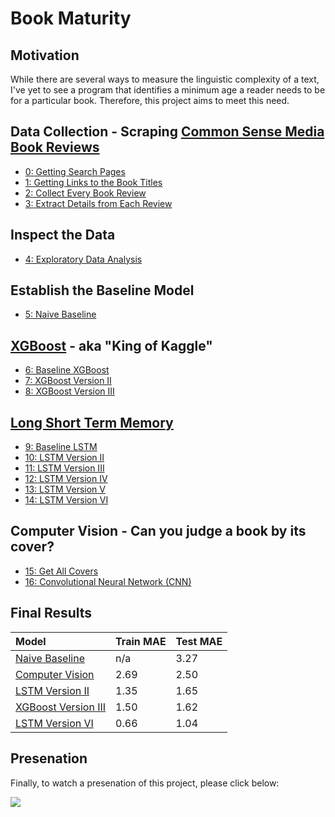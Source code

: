 # Book Maturity

## Motivation  
While there are several ways to measure the linguistic complexity of a text, I've yet to see a program that identifies a minimum age a reader needs to be for a particular book. Therefore, this project aims to meet this need. 
## Data Collection - Scraping [Common Sense Media Book Reviews](https://www.commonsensemedia.org/book-reviews)
* [0: Getting Search Pages](https://github.com/educatorsRlearners/book-maturity/blob/master/00_get_search_pages.ipynb)
* [1: Getting Links to the Book Titles](https://github.com/educatorsRlearners/book-maturity/blob/master/01_get_title_links.ipynb)
* [2: Collect Every Book Review](https://github.com/educatorsRlearners/book-maturity/blob/master/02_get_book_reviews.ipynb)
* [3: Extract Details from Each Review](https://github.com/educatorsRlearners/book-maturity/blob/master/03_get_book_details.ipynb)

## Inspect the Data
* [4: Exploratory Data Analysis](https://github.com/educatorsRlearners/book-maturity/blob/master/04_Split_Data_EDA.ipynb)

## Establish the Baseline Model
* [5: Naive Baseline](https://github.com/educatorsRlearners/book-maturity/blob/master/05_baseline.ipynb)  

## [XGBoost](https://machinelearningmastery.com/gentle-introduction-xgboost-applied-machine-learning) - aka "King of Kaggle"
* [6: Baseline XGBoost](https://github.com/educatorsRlearners/book-maturity/blob/master/06_baseline_xgboost.ipynb)  
* [7: XGBoost Version II](https://github.com/educatorsRlearners/book-maturity/blob/master/07_xgboost.ipynb)      
* [8: XGBoost Version III](https://github.com/educatorsRlearners/book-maturity/blob/master/08_xgboost_concat.ipynb)  


## [Long Short Term Memory](https://colah.github.io/posts/2015-08-Understanding-LSTMs/)
* [9: Baseline LSTM](https://github.com/educatorsRlearners/book-maturity/blob/master/09_baseline_lstm.ipynb)
* [10: LSTM Version II](https://github.com/educatorsRlearners/book-maturity/blob/master/10_lstm_title.ipynb)
* [11: LSTM Version III](https://github.com/educatorsRlearners/book-maturity/blob/master/11_lstm_plot.ipynb)
* [12: LSTM Version IV](https://github.com/educatorsRlearners/book-maturity/blob/master/12_lstm_csm_review.ipynb)
* [13: LSTM Version V](https://github.com/educatorsRlearners/book-maturity/blob/master/13_lstm_pntk.ipynb)
* [14: LSTM Version VI](https://github.com/educatorsRlearners/book-maturity/blob/master/14_lstm_concat.ipynb)

## Computer Vision - Can you judge a book by its cover?
* [15: Get All Covers](https://github.com/educatorsRlearners/book-maturity/blob/master/15_get_covers.ipynb)
* [16: Convolutional Neural Network (CNN)](https://github.com/educatorsRlearners/book-maturity/blob/master/16_analyze_covers.ipynb)


## Final Results
| Model       |Train MAE     |Test MAE     |
| :------------- |------------ |------------- |
| [Naive Baseline](https://github.com/educatorsRlearners/book-maturity/blob/master/05_baseline.ipynb) | n/a | 3.27  |
| [Computer Vision](https://github.com/educatorsRlearners/book-maturity/blob/master/16_analyze_covers.ipynb)| 2.69 | 2.50  |
| [LSTM Version II](https://github.com/educatorsRlearners/book-maturity/blob/master/10_lstm_title.ipynb)| 1.35 | 1.65  |
| [XGBoost Version III](https://github.com/educatorsRlearners/book-maturity/blob/master/08_xgboost_concat.ipynb)| 1.50 | 1.62|
| [LSTM Version VI](https://github.com/educatorsRlearners/book-maturity/blob/master/14_lstm_concat.ipynb)| 0.66| 1.04|


## Presenation

Finally, to watch a presenation of this project, please click below: 

[![](http://img.youtube.com/vi/BpOrMErz988/0.jpg)](http://www.youtube.com/watch?v=BpOrMErz988 "Using Machine Learning to Identify Text Maturity")